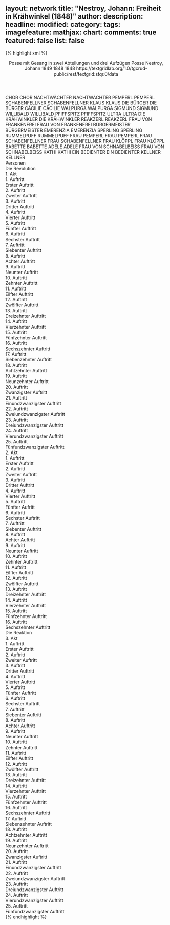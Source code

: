 layout: network
title: "Nestroy, Johann: Freiheit in Krähwinkel (1848)"
author:
description:
headline:
modified:
category:
tags:
imagefeature:
mathjax:
chart:
comments: true
featured: false
list: false
---
{% highlight xml %}
<?xml-model href="https://raw.githubusercontent.com/DLiNa/project/master/rules/lina.rnc"?><?xml-model href="https://raw.githubusercontent.com/DLiNa/project/master/rules/lina.sch"?>
<play xmlns="http://lina.digital">
  <header>
    <title>Freiheit in Krähwinkel</title>
    <subtitle>Posse mit Gesang in zwei Abteilungen und drei Aufzügen</subtitle>
    <genretitle>Posse</genretitle>
    <author>Nestroy, Johann</author>
    <date type="print" when="1849">1849</date>
    <date type="premiere" when="1848">1848</date>
    <date type="written" when="1848">1848</date>
    <source>https://textgridlab.org/1.0/tgcrud-public/rest/textgrid:stqr.0/data</source>
  </header>
  <personae>
    <character>
      <name>CHOR</name>
      <alias xml:id="chor">
        <name>CHOR</name>
      </alias>
    </character>
    <character>
      <name>NACHTWÄCHTER</name>
      <alias xml:id="nachtwächter">
        <name>NACHTWÄCHTER</name>
      </alias>
    </character>
    <character>
      <name>PEMPERL</name>
      <alias xml:id="pemperl">
        <name>PEMPERL</name>
      </alias>
    </character>
    <character>
      <name>SCHABENFELLNER</name>
      <alias xml:id="schabenfellner">
        <name>SCHABENFELLNER</name>
      </alias>
    </character>
    <character>
      <name>KLAUS</name>
      <alias xml:id="klaus">
        <name>KLAUS</name>
      </alias>
    </character>
    <character>
      <name>DIE BÜRGER</name>
      <alias xml:id="die_bürger">
        <name>DIE BÜRGER</name>
      </alias>
    </character>
    <character>
      <name>CÄCILIE</name>
      <alias xml:id="cäcilie">
        <name>CÄCILIE</name>
      </alias>
    </character>
    <character>
      <name>WALPURGA</name>
      <alias xml:id="walpurga">
        <name>WALPURGA</name>
      </alias>
    </character>
    <character>
      <name>SIGMUND</name>
      <alias xml:id="sigmund">
        <name>SIGMUND</name>
      </alias>
    </character>
    <character>
      <name>WILLIBALD</name>
      <alias xml:id="willibald">
        <name>WILLIBALD</name>
      </alias>
    </character>
    <character>
      <name>PFIFFSPITZ</name>
      <alias xml:id="pfiffspitz">
        <name>PFIFFSPITZ</name>
      </alias>
    </character>
    <character>
      <name>ULTRA</name>
      <alias xml:id="ultra">
        <name>ULTRA</name>
      </alias>
    </character>
    <character>
      <name>DIE KRÄHWINKLER</name>
      <alias xml:id="die_krähwinkler">
        <name>DIE KRÄHWINKLER</name>
      </alias>
    </character>
    <character>
      <name>REAKZERL</name>
      <alias xml:id="reakzerl">
        <name>REAKZERL</name>
      </alias>
    </character>
    <character>
      <name>FRAU VON FRANKENFREI</name>
      <alias xml:id="frau_von_frankenfrei">
        <name>FRAU VON FRANKENFREI</name>
      </alias>
    </character>
    <character>
      <name>BÜRGERMEISTER</name>
      <alias xml:id="bürgermeister">
        <name>BÜRGERMEISTER</name>
      </alias>
    </character>
    <character>
      <name>EMERENZIA</name>
      <alias xml:id="emerenzia">
        <name>EMERENZIA</name>
      </alias>
    </character>
    <character>
      <name>SPERLING</name>
      <alias xml:id="sperling">
        <name>SPERLING</name>
      </alias>
    </character>
    <character>
      <name>RUMMELPUFF</name>
      <alias xml:id="rummelpuff">
        <name>RUMMELPUFF</name>
      </alias>
    </character>
    <character>
      <name>FRAU PEMPERL</name>
      <alias xml:id="frau_pemperl">
        <name>FRAU PEMPERL</name>
      </alias>
    </character>
    <character>
      <name>FRAU SCHABENFELLNER</name>
      <alias xml:id="frau_schabenfellner">
        <name>FRAU SCHABENFELLNER</name>
      </alias>
    </character>
    <character>
      <name>FRAU KLÖPPL</name>
      <alias xml:id="frau_klöppl">
        <name>FRAU KLÖPPL</name>
      </alias>
    </character>
    <character>
      <name>BABETTE</name>
      <alias xml:id="babette">
        <name>BABETTE</name>
      </alias>
    </character>
    <character>
      <name>ADELE</name>
      <alias xml:id="adele">
        <name>ADELE</name>
      </alias>
    </character>
    <character>
      <name>FRAU VON SCHNABELBEISS</name>
      <alias xml:id="frau_von_schnabelbeiss">
        <name>FRAU VON SCHNABELBEISS</name>
      </alias>
    </character>
    <character>
      <name>KATHI</name>
      <alias xml:id="kathi">
        <name>KATHI</name>
      </alias>
    </character>
    <character>
      <name>EIN BEDIENTER</name>
      <alias xml:id="ein_bedienter">
        <name>EIN BEDIENTER</name>
      </alias>
    </character>
    <character>
      <name>KELLNER</name>
      <alias xml:id="kellner">
        <name>KELLNER</name>
      </alias>
    </character>
  </personae>
  <text>
    <div>
      <head>Personen</head>
    </div>
    <div>
      <head>Die Revolution</head>
      <div>
        <head>1. Akt</head>
        <div>
          <head>1. Auftritt</head>
          <div>
            <head>Erster Auftritt</head>
            <sp who="#chor">
              <amount n="1" unit="speech_acts"/>
              <amount n="65" unit="words"/>
              <amount n="8" unit="lines"/>
              <amount n="361" unit="chars"/>
            </sp>
            <sp who="#nachtwächter">
              <amount n="4" unit="speech_acts"/>
              <amount n="63" unit="words"/>
              <amount n="3" unit="lines"/>
              <amount n="387" unit="chars"/>
            </sp>
            <sp who="#pemperl">
              <amount n="3" unit="speech_acts"/>
              <amount n="38" unit="words"/>
              <amount n="3" unit="lines"/>
              <amount n="220" unit="chars"/>
            </sp>
            <sp who="#schabenfellner">
              <amount n="1" unit="speech_acts"/>
              <amount n="19" unit="words"/>
              <amount n="111" unit="chars"/>
            </sp>
          </div>
        </div>
        <div>
          <head>2. Auftritt</head>
          <div>
            <head>Zweiter Auftritt</head>
            <sp who="#klaus">
              <amount n="4" unit="speech_acts"/>
              <amount n="59" unit="words"/>
              <amount n="3" unit="lines"/>
              <amount n="308" unit="chars"/>
            </sp>
            <sp who="#nachtwächter">
              <amount n="3" unit="speech_acts"/>
              <amount n="24" unit="words"/>
              <amount n="3" unit="lines"/>
              <amount n="113" unit="chars"/>
            </sp>
            <sp who="#pemperl">
              <amount n="3" unit="speech_acts"/>
              <amount n="43" unit="words"/>
              <amount n="2" unit="lines"/>
              <amount n="216" unit="chars"/>
            </sp>
            <sp who="#die_bürger">
              <amount n="1" unit="speech_acts"/>
              <amount n="7" unit="words"/>
              <amount n="1" unit="lines"/>
              <amount n="45" unit="chars"/>
            </sp>
          </div>
        </div>
        <div>
          <head>3. Auftritt</head>
          <div>
            <head>Dritter Auftritt</head>
            <sp who="#klaus">
              <amount n="13" unit="speech_acts"/>
              <amount n="202" unit="words"/>
              <amount n="8" unit="lines"/>
              <amount n="1178" unit="chars"/>
            </sp>
            <sp who="#nachtwächter">
              <amount n="12" unit="speech_acts"/>
              <amount n="143" unit="words"/>
              <amount n="10" unit="lines"/>
              <amount n="777" unit="chars"/>
            </sp>
          </div>
        </div>
        <div>
          <head>4. Auftritt</head>
          <div>
            <head>Vierter Auftritt</head>
            <sp who="#cäcilie">
              <amount n="4" unit="speech_acts"/>
              <amount n="23" unit="words"/>
              <amount n="4" unit="lines"/>
              <amount n="120" unit="chars"/>
            </sp>
            <sp who="#walpurga">
              <amount n="4" unit="speech_acts"/>
              <amount n="33" unit="words"/>
              <amount n="4" unit="lines"/>
              <amount n="164" unit="chars"/>
            </sp>
            <sp who="#nachtwächter">
              <amount n="6" unit="speech_acts"/>
              <amount n="76" unit="words"/>
              <amount n="4" unit="lines"/>
              <amount n="424" unit="chars"/>
            </sp>
            <sp who="#klaus">
              <amount n="5" unit="speech_acts"/>
              <amount n="38" unit="words"/>
              <amount n="5" unit="lines"/>
              <amount n="239" unit="chars"/>
            </sp>
          </div>
        </div>
        <div>
          <head>5. Auftritt</head>
          <div>
            <head>Fünfter Auftritt</head>
            <sp who="#klaus">
              <amount n="9" unit="speech_acts"/>
              <amount n="143" unit="words"/>
              <amount n="7" unit="lines"/>
              <amount n="755" unit="chars"/>
            </sp>
            <sp who="#cäcilie">
              <amount n="3" unit="speech_acts"/>
              <amount n="29" unit="words"/>
              <amount n="3" unit="lines"/>
              <amount n="163" unit="chars"/>
            </sp>
            <sp who="#sigmund">
              <amount n="5" unit="speech_acts"/>
              <amount n="23" unit="words"/>
              <amount n="5" unit="lines"/>
              <amount n="128" unit="chars"/>
            </sp>
            <sp who="#willibald">
              <amount n="5" unit="speech_acts"/>
              <amount n="34" unit="words"/>
              <amount n="5" unit="lines"/>
              <amount n="199" unit="chars"/>
            </sp>
          </div>
        </div>
        <div>
          <head>6. Auftritt</head>
          <div>
            <head>Sechster Auftritt</head>
            <sp who="#klaus">
              <amount n="9" unit="speech_acts"/>
              <amount n="230" unit="words"/>
              <amount n="5" unit="lines"/>
              <amount n="1280" unit="chars"/>
            </sp>
            <sp who="#willibald">
              <amount n="4" unit="speech_acts"/>
              <amount n="48" unit="words"/>
              <amount n="3" unit="lines"/>
              <amount n="262" unit="chars"/>
            </sp>
            <sp who="#sigmund">
              <amount n="4" unit="speech_acts"/>
              <amount n="29" unit="words"/>
              <amount n="4" unit="lines"/>
              <amount n="133" unit="chars"/>
            </sp>
          </div>
        </div>
        <div>
          <head>7. Auftritt</head>
          <div>
            <head>Siebenter Auftritt</head>
          </div>
        </div>
        <div>
          <head>8. Auftritt</head>
          <div>
            <head>Achter Auftritt</head>
            <sp who="#pfiffspitz">
              <amount n="12" unit="speech_acts"/>
              <amount n="119" unit="words"/>
              <amount n="11" unit="lines"/>
              <amount n="643" unit="chars"/>
            </sp>
            <sp who="#ultra">
              <amount n="11" unit="speech_acts"/>
              <amount n="457" unit="words"/>
              <amount n="2" unit="lines"/>
              <amount n="2856" unit="chars"/>
            </sp>
          </div>
        </div>
        <div>
          <head>9. Auftritt</head>
          <div>
            <head>Neunter Auftritt</head>
            <sp who="#klaus">
              <amount n="4" unit="speech_acts"/>
              <amount n="47" unit="words"/>
              <amount n="5" unit="lines"/>
              <amount n="280" unit="chars"/>
            </sp>
            <sp who="#pfiffspitz">
              <amount n="1" unit="speech_acts"/>
              <amount n="4" unit="words"/>
              <amount n="1" unit="lines"/>
              <amount n="16" unit="chars"/>
            </sp>
            <sp who="#ultra">
              <amount n="1" unit="speech_acts"/>
              <amount n="5" unit="words"/>
              <amount n="1" unit="lines"/>
              <amount n="60" unit="chars"/>
            </sp>
          </div>
        </div>
        <div>
          <head>10. Auftritt</head>
          <div>
            <head>Zehnter Auftritt</head>
            <sp who="#die_krähwinkler">
              <amount n="11" unit="speech_acts"/>
              <amount n="52" unit="words"/>
              <amount n="11" unit="lines"/>
              <amount n="271" unit="chars"/>
            </sp>
            <sp who="#pfiffspitz">
              <amount n="2" unit="speech_acts"/>
              <amount n="11" unit="words"/>
              <amount n="2" unit="lines"/>
              <amount n="75" unit="chars"/>
            </sp>
            <sp who="#ultra">
              <amount n="10" unit="speech_acts"/>
              <amount n="143" unit="words"/>
              <amount n="7" unit="lines"/>
              <amount n="781" unit="chars"/>
            </sp>
            <sp who="#pemperl">
              <amount n="1" unit="speech_acts"/>
              <amount n="9" unit="words"/>
              <amount n="1" unit="lines"/>
              <amount n="69" unit="chars"/>
            </sp>
          </div>
        </div>
        <div>
          <head>11. Auftritt</head>
          <div>
            <head>Eilfter Auftritt</head>
            <sp who="#sigmund">
              <amount n="4" unit="speech_acts"/>
              <amount n="32" unit="words"/>
              <amount n="3" unit="lines"/>
              <amount n="177" unit="chars"/>
            </sp>
            <sp who="#reakzerl">
              <amount n="3" unit="speech_acts"/>
              <amount n="111" unit="words"/>
              <amount n="1" unit="lines"/>
              <amount n="664" unit="chars"/>
            </sp>
          </div>
        </div>
        <div>
          <head>12. Auftritt</head>
          <div>
            <head>Zwölfter Auftritt</head>
            <sp who="#ultra">
              <amount n="6" unit="speech_acts"/>
              <amount n="118" unit="words"/>
              <amount n="3" unit="lines"/>
              <amount n="668" unit="chars"/>
            </sp>
            <sp who="#willibald">
              <amount n="5" unit="speech_acts"/>
              <amount n="59" unit="words"/>
              <amount n="3" unit="lines"/>
              <amount n="357" unit="chars"/>
            </sp>
            <sp who="#sigmund">
              <amount n="6" unit="speech_acts"/>
              <amount n="58" unit="words"/>
              <amount n="5" unit="lines"/>
              <amount n="322" unit="chars"/>
            </sp>
          </div>
        </div>
        <div>
          <head>13. Auftritt</head>
          <div>
            <head>Dreizehnter Auftritt</head>
            <sp who="#willibald">
              <amount n="7" unit="speech_acts"/>
              <amount n="225" unit="words"/>
              <amount n="2" unit="lines"/>
              <amount n="1232" unit="chars"/>
            </sp>
            <sp who="#sigmund">
              <amount n="6" unit="speech_acts"/>
              <amount n="44" unit="words"/>
              <amount n="6" unit="lines"/>
              <amount n="248" unit="chars"/>
            </sp>
            <sp who="#frau_von_frankenfrei">
              <amount n="5" unit="speech_acts"/>
              <amount n="83" unit="words"/>
              <amount n="4" unit="lines"/>
              <amount n="481" unit="chars"/>
            </sp>
          </div>
        </div>
        <div>
          <head>14. Auftritt</head>
          <div>
            <head>Vierzehnter Auftritt</head>
            <sp who="#ultra">
              <amount n="9" unit="speech_acts"/>
              <amount n="238" unit="words"/>
              <amount n="7" unit="lines"/>
              <amount n="1356" unit="chars"/>
            </sp>
            <sp who="#bürgermeister">
              <amount n="10" unit="speech_acts"/>
              <amount n="113" unit="words"/>
              <amount n="8" unit="lines"/>
              <amount n="605" unit="chars"/>
            </sp>
            <sp who="#frau_von_frankenfrei">
              <amount n="5" unit="speech_acts"/>
              <amount n="57" unit="words"/>
              <amount n="5" unit="lines"/>
              <amount n="266" unit="chars"/>
            </sp>
          </div>
        </div>
        <div>
          <head>15. Auftritt</head>
          <div>
            <head>Fünfzehnter Auftritt</head>
            <sp who="#ultra">
              <amount n="21" unit="speech_acts"/>
              <amount n="352" unit="words"/>
              <amount n="15" unit="lines"/>
              <amount n="2032" unit="chars"/>
            </sp>
            <sp who="#willibald">
              <amount n="7" unit="speech_acts"/>
              <amount n="78" unit="words"/>
              <amount n="6" unit="lines"/>
              <amount n="462" unit="chars"/>
            </sp>
            <sp who="#sigmund">
              <amount n="14" unit="speech_acts"/>
              <amount n="67" unit="words"/>
              <amount n="13" unit="lines"/>
              <amount n="363" unit="chars"/>
            </sp>
          </div>
        </div>
        <div>
          <head>16. Auftritt</head>
          <div>
            <head>Sechszehnter Auftritt</head>
            <sp who="#klaus">
              <amount n="5" unit="speech_acts"/>
              <amount n="136" unit="words"/>
              <amount n="744" unit="chars"/>
            </sp>
            <sp who="#emerenzia">
              <amount n="4" unit="speech_acts"/>
              <amount n="47" unit="words"/>
              <amount n="4" unit="lines"/>
              <amount n="227" unit="chars"/>
            </sp>
          </div>
        </div>
        <div>
          <head>17. Auftritt</head>
          <div>
            <head>Siebenzehnter Auftritt</head>
            <sp who="#emerenzia">
              <amount n="5" unit="speech_acts"/>
              <amount n="27" unit="words"/>
              <amount n="5" unit="lines"/>
              <amount n="127" unit="chars"/>
            </sp>
            <sp who="#ultra">
              <amount n="17" unit="speech_acts"/>
              <amount n="224" unit="words"/>
              <amount n="13" unit="lines"/>
              <amount n="1257" unit="chars"/>
            </sp>
            <sp who="#klaus">
              <amount n="16" unit="speech_acts"/>
              <amount n="269" unit="words"/>
              <amount n="10" unit="lines"/>
              <amount n="1561" unit="chars"/>
            </sp>
          </div>
        </div>
        <div>
          <head>18. Auftritt</head>
          <div>
            <head>Achtzehnter Auftritt</head>
            <sp who="#klaus">
              <amount n="4" unit="speech_acts"/>
              <amount n="36" unit="words"/>
              <amount n="4" unit="lines"/>
              <amount n="155" unit="chars"/>
            </sp>
            <sp who="#cäcilie">
              <amount n="2" unit="speech_acts"/>
              <amount n="11" unit="words"/>
              <amount n="2" unit="lines"/>
              <amount n="45" unit="chars"/>
            </sp>
            <sp who="#ultra">
              <amount n="5" unit="speech_acts"/>
              <amount n="41" unit="words"/>
              <amount n="5" unit="lines"/>
              <amount n="290" unit="chars"/>
            </sp>
            <sp who="#emerenzia">
              <amount n="2" unit="speech_acts"/>
              <amount n="9" unit="words"/>
              <amount n="2" unit="lines"/>
              <amount n="45" unit="chars"/>
            </sp>
          </div>
        </div>
        <div>
          <head>19. Auftritt</head>
          <div>
            <head>Neunzehnter Auftritt</head>
            <sp who="#emerenzia">
              <amount n="5" unit="speech_acts"/>
              <amount n="43" unit="words"/>
              <amount n="5" unit="lines"/>
              <amount n="189" unit="chars"/>
            </sp>
            <sp who="#klaus">
              <amount n="5" unit="speech_acts"/>
              <amount n="49" unit="words"/>
              <amount n="4" unit="lines"/>
              <amount n="257" unit="chars"/>
            </sp>
            <sp who="#cäcilie">
              <amount n="4" unit="speech_acts"/>
              <amount n="31" unit="words"/>
              <amount n="4" unit="lines"/>
              <amount n="170" unit="chars"/>
            </sp>
          </div>
        </div>
        <div>
          <head>20. Auftritt</head>
          <div>
            <head>Zwanzigster Auftritt</head>
            <sp who="#bürgermeister">
              <amount n="6" unit="speech_acts"/>
              <amount n="110" unit="words"/>
              <amount n="3" unit="lines"/>
              <amount n="619" unit="chars"/>
            </sp>
            <sp who="#klaus">
              <amount n="7" unit="speech_acts"/>
              <amount n="73" unit="words"/>
              <amount n="6" unit="lines"/>
              <amount n="420" unit="chars"/>
            </sp>
            <sp who="#emerenzia">
              <amount n="3" unit="speech_acts"/>
              <amount n="21" unit="words"/>
              <amount n="3" unit="lines"/>
              <amount n="102" unit="chars"/>
            </sp>
            <sp who="#cäcilie #emerenzia">
              <amount n="1" unit="speech_acts"/>
              <amount n="7" unit="words"/>
              <amount n="1" unit="lines"/>
              <amount n="37" unit="chars"/>
            </sp>
          </div>
        </div>
        <div>
          <head>21. Auftritt</head>
          <div>
            <head>Einundzwanzigster Auftritt</head>
            <sp who="#bürgermeister">
              <amount n="1" unit="speech_acts"/>
              <amount n="172" unit="words"/>
              <amount n="998" unit="chars"/>
            </sp>
          </div>
        </div>
        <div>
          <head>22. Auftritt</head>
          <div>
            <head>Zweiundzwanzigster Auftritt</head>
            <sp who="#klaus">
              <amount n="6" unit="speech_acts"/>
              <amount n="68" unit="words"/>
              <amount n="4" unit="lines"/>
              <amount n="380" unit="chars"/>
            </sp>
            <sp who="#bürgermeister">
              <amount n="5" unit="speech_acts"/>
              <amount n="41" unit="words"/>
              <amount n="5" unit="lines"/>
              <amount n="236" unit="chars"/>
            </sp>
          </div>
        </div>
        <div>
          <head>23. Auftritt</head>
          <div>
            <head>Dreiundzwanzigster Auftritt</head>
            <sp who="#bürgermeister">
              <amount n="1" unit="speech_acts"/>
              <amount n="73" unit="words"/>
              <amount n="415" unit="chars"/>
            </sp>
          </div>
        </div>
        <div>
          <head>24. Auftritt</head>
          <div>
            <head>Vierundzwanzigster Auftritt</head>
            <sp who="#klaus">
              <amount n="5" unit="speech_acts"/>
              <amount n="114" unit="words"/>
              <amount n="2" unit="lines"/>
              <amount n="648" unit="chars"/>
            </sp>
            <sp who="#bürgermeister">
              <amount n="4" unit="speech_acts"/>
              <amount n="46" unit="words"/>
              <amount n="4" unit="lines"/>
              <amount n="240" unit="chars"/>
            </sp>
          </div>
        </div>
        <div>
          <head>25. Auftritt</head>
          <div>
            <head>Fünfundzwanzigster Auftritt</head>
            <sp who="#bürgermeister">
              <amount n="1" unit="speech_acts"/>
              <amount n="147" unit="words"/>
              <amount n="843" unit="chars"/>
            </sp>
          </div>
        </div>
      </div>
      <div>
        <head>2. Akt</head>
        <div>
          <head>1. Auftritt</head>
          <div>
            <head>Erster Auftritt</head>
            <sp who="#sigmund">
              <amount n="1" unit="speech_acts"/>
              <amount n="43" unit="words"/>
              <amount n="261" unit="chars"/>
            </sp>
          </div>
        </div>
        <div>
          <head>2. Auftritt</head>
          <div>
            <head>Zweiter Auftritt</head>
            <sp who="#sperling">
              <amount n="2" unit="speech_acts"/>
              <amount n="60" unit="words"/>
              <amount n="380" unit="chars"/>
            </sp>
            <sp who="#rummelpuff">
              <amount n="2" unit="speech_acts"/>
              <amount n="89" unit="words"/>
              <amount n="552" unit="chars"/>
            </sp>
            <sp who="#sigmund">
              <amount n="1" unit="speech_acts"/>
              <amount n="6" unit="words"/>
              <amount n="1" unit="lines"/>
              <amount n="41" unit="chars"/>
            </sp>
          </div>
        </div>
        <div>
          <head>3. Auftritt</head>
          <div>
            <head>Dritter Auftritt</head>
            <sp who="#bürgermeister">
              <amount n="8" unit="speech_acts"/>
              <amount n="97" unit="words"/>
              <amount n="5" unit="lines"/>
              <amount n="607" unit="chars"/>
            </sp>
            <sp who="#rummelpuff">
              <amount n="4" unit="speech_acts"/>
              <amount n="29" unit="words"/>
              <amount n="4" unit="lines"/>
              <amount n="153" unit="chars"/>
            </sp>
            <sp who="#sperling">
              <amount n="7" unit="speech_acts"/>
              <amount n="175" unit="words"/>
              <amount n="20" unit="lines"/>
              <amount n="1050" unit="chars"/>
            </sp>
            <sp who="#sigmund">
              <amount n="1" unit="speech_acts"/>
              <amount n="4" unit="words"/>
              <amount n="1" unit="lines"/>
              <amount n="19" unit="chars"/>
            </sp>
          </div>
        </div>
        <div>
          <head>4. Auftritt</head>
          <div>
            <head>Vierter Auftritt</head>
            <sp who="#ultra">
              <amount n="8" unit="speech_acts"/>
              <amount n="44" unit="words"/>
              <amount n="8" unit="lines"/>
              <amount n="745" unit="chars"/>
            </sp>
            <sp who="#sperling">
              <amount n="2" unit="speech_acts"/>
              <amount n="30" unit="words"/>
              <amount n="1" unit="lines"/>
              <amount n="181" unit="chars"/>
            </sp>
            <sp who="#bürgermeister">
              <amount n="7" unit="speech_acts"/>
              <amount n="94" unit="words"/>
              <amount n="5" unit="lines"/>
              <amount n="563" unit="chars"/>
            </sp>
            <sp who="#willibald">
              <amount n="4" unit="speech_acts"/>
              <amount n="60" unit="words"/>
              <amount n="3" unit="lines"/>
              <amount n="339" unit="chars"/>
            </sp>
            <sp who="#nachtwächter">
              <amount n="2" unit="speech_acts"/>
            </sp>
          </div>
        </div>
        <div>
          <head>5. Auftritt</head>
          <div>
            <head>Fünfter Aufritt</head>
            <sp who="#sperling">
              <amount n="4" unit="speech_acts"/>
              <amount n="34" unit="words"/>
              <amount n="4" unit="lines"/>
              <amount n="193" unit="chars"/>
            </sp>
            <sp who="#rummelpuff">
              <amount n="3" unit="speech_acts"/>
              <amount n="40" unit="words"/>
              <amount n="1" unit="lines"/>
              <amount n="233" unit="chars"/>
            </sp>
            <sp who="#ultra">
              <amount n="3" unit="speech_acts"/>
              <amount n="12" unit="words"/>
              <amount n="3" unit="lines"/>
              <amount n="115" unit="chars"/>
            </sp>
            <sp who="#willibald">
              <amount n="2" unit="speech_acts"/>
              <amount n="26" unit="words"/>
              <amount n="1" unit="lines"/>
              <amount n="154" unit="chars"/>
            </sp>
          </div>
        </div>
        <div>
          <head>6. Auftritt</head>
          <div>
            <head>Sechster Auftritt</head>
            <sp who="#bürgermeister">
              <amount n="4" unit="speech_acts"/>
              <amount n="18" unit="words"/>
              <amount n="4" unit="lines"/>
              <amount n="90" unit="chars"/>
            </sp>
            <sp who="#ultra">
              <amount n="2" unit="speech_acts"/>
              <amount n="5" unit="words"/>
              <amount n="2" unit="lines"/>
              <amount n="44" unit="chars"/>
            </sp>
            <sp who="#sperling">
              <amount n="3" unit="speech_acts"/>
              <amount n="44" unit="words"/>
              <amount n="2" unit="lines"/>
              <amount n="251" unit="chars"/>
            </sp>
          </div>
        </div>
        <div>
          <head>7. Auftritt</head>
          <div>
            <head>Siebenter Auftritt</head>
            <sp who="#sigmund">
              <amount n="1" unit="speech_acts"/>
              <amount n="14" unit="words"/>
              <amount n="1" unit="lines"/>
              <amount n="95" unit="chars"/>
            </sp>
            <sp who="#bürgermeister">
              <amount n="1" unit="speech_acts"/>
              <amount n="14" unit="words"/>
              <amount n="1" unit="lines"/>
              <amount n="91" unit="chars"/>
            </sp>
            <sp who="#rummelpuff">
              <amount n="2" unit="speech_acts"/>
              <amount n="18" unit="words"/>
              <amount n="2" unit="lines"/>
              <amount n="98" unit="chars"/>
            </sp>
            <sp who="#sperling">
              <amount n="1" unit="speech_acts"/>
              <amount n="12" unit="words"/>
              <amount n="1" unit="lines"/>
              <amount n="60" unit="chars"/>
            </sp>
            <sp who="#ultra">
              <amount n="1" unit="speech_acts"/>
              <amount n="3" unit="words"/>
              <amount n="1" unit="lines"/>
              <amount n="31" unit="chars"/>
            </sp>
          </div>
        </div>
        <div>
          <head>8. Auftritt</head>
          <div>
            <head>Achter Auftritt</head>
            <sp who="#sigmund">
              <amount n="1" unit="speech_acts"/>
              <amount n="37" unit="words"/>
              <amount n="218" unit="chars"/>
            </sp>
          </div>
        </div>
        <div>
          <head>9. Auftritt</head>
          <div>
            <head>Neunter Auftritt</head>
            <sp who="#klaus">
              <amount n="14" unit="speech_acts"/>
              <amount n="357" unit="words"/>
              <amount n="7" unit="lines"/>
              <amount n="1936" unit="chars"/>
            </sp>
            <sp who="#sigmund">
              <amount n="14" unit="speech_acts"/>
              <amount n="123" unit="words"/>
              <amount n="13" unit="lines"/>
              <amount n="665" unit="chars"/>
            </sp>
          </div>
        </div>
        <div>
          <head>10. Auftritt</head>
          <div>
            <head>Zehnter Auftritt</head>
            <sp who="#schabenfellner">
              <amount n="2" unit="speech_acts"/>
              <amount n="11" unit="words"/>
              <amount n="2" unit="lines"/>
              <amount n="66" unit="chars"/>
            </sp>
            <sp who="#pemperl">
              <amount n="2" unit="speech_acts"/>
              <amount n="34" unit="words"/>
              <amount n="1" unit="lines"/>
              <amount n="198" unit="chars"/>
            </sp>
            <sp who="#die_krähwinkler">
              <amount n="1" unit="speech_acts"/>
              <amount n="4" unit="words"/>
              <amount n="1" unit="lines"/>
              <amount n="18" unit="chars"/>
            </sp>
          </div>
        </div>
        <div>
          <head>11. Auftritt</head>
          <div>
            <head>Eilfter Auftritt</head>
            <sp who="#frau_pemperl #frau_schabenfellner #frau_klöppl">
              <amount n="2" unit="speech_acts"/>
              <amount n="6" unit="words"/>
              <amount n="2" unit="lines"/>
              <amount n="33" unit="chars"/>
            </sp>
            <sp who="#frau_pemperl">
              <amount n="3" unit="speech_acts"/>
              <amount n="17" unit="words"/>
              <amount n="3" unit="lines"/>
              <amount n="70" unit="chars"/>
            </sp>
            <sp who="#pemperl">
              <amount n="2" unit="speech_acts"/>
              <amount n="12" unit="words"/>
              <amount n="2" unit="lines"/>
              <amount n="70" unit="chars"/>
            </sp>
            <sp who="#frau_schabenfellner">
              <amount n="1" unit="speech_acts"/>
              <amount n="5" unit="words"/>
              <amount n="1" unit="lines"/>
              <amount n="24" unit="chars"/>
            </sp>
            <sp who="#schabenfellner">
              <amount n="2" unit="speech_acts"/>
              <amount n="18" unit="words"/>
              <amount n="2" unit="lines"/>
              <amount n="84" unit="chars"/>
            </sp>
            <sp who="#pemperl #schabenfellner">
              <amount n="2" unit="speech_acts"/>
              <amount n="16" unit="words"/>
              <amount n="2" unit="lines"/>
              <amount n="81" unit="chars"/>
            </sp>
          </div>
        </div>
        <div>
          <head>12. Auftritt</head>
          <div>
            <head>Zwölfter Auftritt</head>
            <sp who="#frau_pemperl">
              <amount n="2" unit="speech_acts"/>
              <amount n="20" unit="words"/>
              <amount n="2" unit="lines"/>
              <amount n="106" unit="chars"/>
            </sp>
            <sp who="#frau_klöppl">
              <amount n="2" unit="speech_acts"/>
              <amount n="27" unit="words"/>
              <amount n="1" unit="lines"/>
              <amount n="131" unit="chars"/>
            </sp>
            <sp who="#frau_schabenfellner">
              <amount n="1" unit="speech_acts"/>
              <amount n="10" unit="words"/>
              <amount n="1" unit="lines"/>
              <amount n="54" unit="chars"/>
            </sp>
            <sp who="#frau_pemperl #frau_schabenfellner #frau_klöppl">
              <amount n="1" unit="speech_acts"/>
              <amount n="5" unit="words"/>
              <amount n="1" unit="lines"/>
              <amount n="28" unit="chars"/>
            </sp>
          </div>
        </div>
        <div>
          <head>13. Auftritt</head>
          <div>
            <head>Dreizehnter Auftritt</head>
            <sp who="#chor">
              <amount n="1" unit="speech_acts"/>
              <amount n="34" unit="words"/>
              <amount n="7" unit="lines"/>
              <amount n="137" unit="chars"/>
            </sp>
            <sp who="#frau_pemperl">
              <amount n="2" unit="speech_acts"/>
              <amount n="16" unit="words"/>
              <amount n="2" unit="lines"/>
              <amount n="94" unit="chars"/>
            </sp>
            <sp who="#pemperl">
              <amount n="3" unit="speech_acts"/>
              <amount n="27" unit="words"/>
              <amount n="3" unit="lines"/>
              <amount n="142" unit="chars"/>
            </sp>
            <sp who="#nachtwächter">
              <amount n="3" unit="speech_acts"/>
              <amount n="36" unit="words"/>
              <amount n="3" unit="lines"/>
              <amount n="207" unit="chars"/>
            </sp>
            <sp who="#frau_schabenfellner">
              <amount n="1" unit="speech_acts"/>
              <amount n="9" unit="words"/>
              <amount n="1" unit="lines"/>
              <amount n="49" unit="chars"/>
            </sp>
            <sp who="#nachtwächter #schabenfellner">
              <amount n="1" unit="speech_acts"/>
              <amount n="4" unit="words"/>
              <amount n="1" unit="lines"/>
              <amount n="18" unit="chars"/>
            </sp>
            <sp who="#chor #frau_pemperl #pemperl #nachtwächter #frau_schabenfellner #nachtwächter #schabenfellner">
              <amount n="2" unit="speech_acts"/>
              <amount n="6" unit="words"/>
              <amount n="2" unit="lines"/>
              <amount n="39" unit="chars"/>
            </sp>
          </div>
        </div>
        <div>
          <head>14. Auftritt</head>
          <div>
            <head>Vierzehnter Auftritt</head>
            <sp who="#sperling">
              <amount n="1" unit="speech_acts"/>
              <amount n="13" unit="words"/>
              <amount n="2" unit="lines"/>
              <amount n="66" unit="chars"/>
            </sp>
            <sp who="#bürgermeister">
              <amount n="3" unit="speech_acts"/>
              <amount n="79" unit="words"/>
              <amount n="2" unit="lines"/>
              <amount n="439" unit="chars"/>
            </sp>
            <sp who="#nachtwächter">
              <amount n="2" unit="speech_acts"/>
              <amount n="17" unit="words"/>
              <amount n="2" unit="lines"/>
              <amount n="91" unit="chars"/>
            </sp>
            <sp who="#sperling #bürgermeister #nachtwächter">
              <amount n="1" unit="speech_acts"/>
              <amount n="4" unit="words"/>
              <amount n="1" unit="lines"/>
              <amount n="14" unit="chars"/>
            </sp>
          </div>
        </div>
        <div>
          <head>15. Auftritt</head>
          <div>
            <head>Fünfzehnter Auftritt</head>
            <sp who="#klaus">
              <amount n="4" unit="speech_acts"/>
              <amount n="47" unit="words"/>
              <amount n="3" unit="lines"/>
              <amount n="322" unit="chars"/>
            </sp>
            <sp who="#klaus #bürgermeister #sperling">
              <amount n="1" unit="speech_acts"/>
              <amount n="2" unit="words"/>
              <amount n="1" unit="lines"/>
              <amount n="6" unit="chars"/>
            </sp>
            <sp who="#bürgermeister">
              <amount n="1" unit="speech_acts"/>
              <amount n="7" unit="words"/>
              <amount n="1" unit="lines"/>
              <amount n="33" unit="chars"/>
            </sp>
            <sp who="#sperling">
              <amount n="1" unit="speech_acts"/>
              <amount n="6" unit="words"/>
              <amount n="1" unit="lines"/>
              <amount n="40" unit="chars"/>
            </sp>
          </div>
        </div>
        <div>
          <head>16. Auftritt</head>
          <div>
            <head>Sechszehnter Auftritt</head>
            <sp who="#ultra">
              <amount n="1" unit="speech_acts"/>
              <amount n="51" unit="words"/>
              <amount n="317" unit="chars"/>
            </sp>
            <sp who="#bürgermeister">
              <amount n="1" unit="speech_acts"/>
              <amount n="1" unit="words"/>
              <amount n="1" unit="lines"/>
              <amount n="6" unit="chars"/>
            </sp>
            <sp who="#ultra #bürgermeister">
              <amount n="1" unit="speech_acts"/>
              <amount n="6" unit="words"/>
              <amount n="1" unit="lines"/>
              <amount n="39" unit="chars"/>
            </sp>
          </div>
        </div>
      </div>
    </div>
    <div>
      <head>Die Reaktion</head>
      <div>
        <head>3. Akt</head>
        <div>
          <head>1. Auftritt</head>
          <div>
            <head>Erster Auftritt</head>
            <sp who="#reakzerl">
              <amount n="4" unit="speech_acts"/>
              <amount n="62" unit="words"/>
              <amount n="3" unit="lines"/>
              <amount n="395" unit="chars"/>
            </sp>
            <sp who="#frau_von_frankenfrei">
              <amount n="2" unit="speech_acts"/>
              <amount n="37" unit="words"/>
              <amount n="1" unit="lines"/>
              <amount n="214" unit="chars"/>
            </sp>
            <sp who="#babette">
              <amount n="1" unit="speech_acts"/>
              <amount n="6" unit="words"/>
              <amount n="1" unit="lines"/>
              <amount n="33" unit="chars"/>
            </sp>
            <sp who="#adele">
              <amount n="3" unit="speech_acts"/>
              <amount n="20" unit="words"/>
              <amount n="3" unit="lines"/>
              <amount n="106" unit="chars"/>
            </sp>
            <sp who="#frau_von_schnabelbeiss">
              <amount n="3" unit="speech_acts"/>
              <amount n="28" unit="words"/>
              <amount n="3" unit="lines"/>
              <amount n="155" unit="chars"/>
            </sp>
            <sp who="#walpurga">
              <amount n="1" unit="speech_acts"/>
              <amount n="9" unit="words"/>
              <amount n="1" unit="lines"/>
              <amount n="39" unit="chars"/>
            </sp>
            <sp who="#frau_pemperl">
              <amount n="3" unit="speech_acts"/>
              <amount n="50" unit="words"/>
              <amount n="2" unit="lines"/>
              <amount n="283" unit="chars"/>
            </sp>
            <sp who="#sperling">
              <amount n="2" unit="speech_acts"/>
              <amount n="90" unit="words"/>
              <amount n="10" unit="lines"/>
              <amount n="523" unit="chars"/>
            </sp>
            <sp who="#frau_schabenfellner">
              <amount n="1" unit="speech_acts"/>
              <amount n="20" unit="words"/>
              <amount n="117" unit="chars"/>
            </sp>
            <sp who="#kathi">
              <amount n="1" unit="speech_acts"/>
              <amount n="12" unit="words"/>
              <amount n="1" unit="lines"/>
              <amount n="60" unit="chars"/>
            </sp>
          </div>
        </div>
        <div>
          <head>2. Auftritt</head>
          <div>
            <head>Zweiter Auftritt</head>
            <sp who="#ultra">
              <amount n="8" unit="speech_acts"/>
              <amount n="208" unit="words"/>
              <amount n="1" unit="lines"/>
              <amount n="1143" unit="chars"/>
            </sp>
            <sp who="#reakzerl">
              <amount n="7" unit="speech_acts"/>
              <amount n="91" unit="words"/>
              <amount n="5" unit="lines"/>
              <amount n="534" unit="chars"/>
            </sp>
            <sp who="#frau_von_frankenfrei">
              <amount n="2" unit="speech_acts"/>
              <amount n="19" unit="words"/>
              <amount n="2" unit="lines"/>
              <amount n="120" unit="chars"/>
            </sp>
            <sp who="#frau_von_schnabelbeiss">
              <amount n="3" unit="speech_acts"/>
              <amount n="61" unit="words"/>
              <amount n="1" unit="lines"/>
              <amount n="348" unit="chars"/>
            </sp>
            <sp who="#walpurga">
              <amount n="1" unit="speech_acts"/>
              <amount n="6" unit="words"/>
              <amount n="1" unit="lines"/>
              <amount n="36" unit="chars"/>
            </sp>
            <sp who="#ein_bedienter">
              <amount n="1" unit="speech_acts"/>
              <amount n="5" unit="words"/>
              <amount n="1" unit="lines"/>
              <amount n="29" unit="chars"/>
            </sp>
          </div>
        </div>
        <div>
          <head>3. Auftritt</head>
          <div>
            <head>Dritter Auftritt</head>
            <sp who="#bürgermeister">
              <amount n="13" unit="speech_acts"/>
              <amount n="263" unit="words"/>
              <amount n="9" unit="lines"/>
              <amount n="1542" unit="chars"/>
            </sp>
            <sp who="#frau_von_frankenfrei">
              <amount n="7" unit="speech_acts"/>
              <amount n="53" unit="words"/>
              <amount n="7" unit="lines"/>
              <amount n="253" unit="chars"/>
            </sp>
            <sp who="#sperling">
              <amount n="1" unit="speech_acts"/>
              <amount n="11" unit="words"/>
              <amount n="1" unit="lines"/>
              <amount n="59" unit="chars"/>
            </sp>
            <sp who="#ultra">
              <amount n="5" unit="speech_acts"/>
              <amount n="80" unit="words"/>
              <amount n="4" unit="lines"/>
              <amount n="450" unit="chars"/>
            </sp>
            <sp who="#frau_von_schnabelbeiss #frau_pemperl">
              <amount n="1" unit="speech_acts"/>
              <amount n="7" unit="words"/>
              <amount n="1" unit="lines"/>
              <amount n="51" unit="chars"/>
            </sp>
            <sp who="#reakzerl">
              <amount n="1" unit="speech_acts"/>
              <amount n="17" unit="words"/>
              <amount n="107" unit="chars"/>
            </sp>
          </div>
        </div>
        <div>
          <head>4. Auftritt</head>
          <div>
            <head>Vierter Auftritt</head>
            <sp who="#frau_von_frankenfrei">
              <amount n="6" unit="speech_acts"/>
              <amount n="66" unit="words"/>
              <amount n="5" unit="lines"/>
              <amount n="361" unit="chars"/>
            </sp>
            <sp who="#ultra">
              <amount n="7" unit="speech_acts"/>
              <amount n="138" unit="words"/>
              <amount n="5" unit="lines"/>
              <amount n="793" unit="chars"/>
            </sp>
            <sp who="#adele">
              <amount n="1" unit="speech_acts"/>
              <amount n="7" unit="words"/>
              <amount n="1" unit="lines"/>
              <amount n="22" unit="chars"/>
            </sp>
            <sp who="#babette">
              <amount n="1" unit="speech_acts"/>
              <amount n="2" unit="words"/>
              <amount n="1" unit="lines"/>
              <amount n="9" unit="chars"/>
            </sp>
            <sp who="#kathi">
              <amount n="1" unit="speech_acts"/>
              <amount n="3" unit="words"/>
              <amount n="1" unit="lines"/>
              <amount n="18" unit="chars"/>
            </sp>
          </div>
        </div>
        <div>
          <head>5. Auftritt</head>
          <div>
            <head>Fünfter Auftritt</head>
            <sp who="#schabenfellner">
              <amount n="1" unit="speech_acts"/>
              <amount n="4" unit="words"/>
              <amount n="1" unit="lines"/>
              <amount n="15" unit="chars"/>
            </sp>
            <sp who="#pemperl">
              <amount n="2" unit="speech_acts"/>
              <amount n="13" unit="words"/>
              <amount n="2" unit="lines"/>
              <amount n="76" unit="chars"/>
            </sp>
            <sp who="#emerenzia">
              <amount n="2" unit="speech_acts"/>
              <amount n="12" unit="words"/>
              <amount n="2" unit="lines"/>
              <amount n="46" unit="chars"/>
            </sp>
            <sp who="#nachtwächter">
              <amount n="1" unit="speech_acts"/>
              <amount n="9" unit="words"/>
              <amount n="1" unit="lines"/>
              <amount n="58" unit="chars"/>
            </sp>
            <sp who="#cäcilie">
              <amount n="1" unit="speech_acts"/>
              <amount n="5" unit="words"/>
              <amount n="1" unit="lines"/>
              <amount n="24" unit="chars"/>
            </sp>
          </div>
        </div>
        <div>
          <head>6. Auftritt</head>
          <div>
            <head>Sechster Auftritt</head>
            <sp who="#bürgermeister">
              <amount n="4" unit="speech_acts"/>
              <amount n="45" unit="words"/>
              <amount n="3" unit="lines"/>
              <amount n="259" unit="chars"/>
            </sp>
            <sp who="#emerenzia">
              <amount n="4" unit="speech_acts"/>
              <amount n="66" unit="words"/>
              <amount n="3" unit="lines"/>
              <amount n="384" unit="chars"/>
            </sp>
            <sp who="#schabenfellner">
              <amount n="1" unit="speech_acts"/>
              <amount n="5" unit="words"/>
              <amount n="1" unit="lines"/>
              <amount n="27" unit="chars"/>
            </sp>
            <sp who="#nachtwächter">
              <amount n="1" unit="speech_acts"/>
              <amount n="6" unit="words"/>
              <amount n="1" unit="lines"/>
              <amount n="34" unit="chars"/>
            </sp>
            <sp who="#pemperl">
              <amount n="1" unit="speech_acts"/>
              <amount n="2" unit="words"/>
              <amount n="1" unit="lines"/>
              <amount n="16" unit="chars"/>
            </sp>
          </div>
        </div>
        <div>
          <head>7. Auftritt</head>
          <div>
            <head>Siebenter Auftritt</head>
            <sp who="#kellner">
              <amount n="2" unit="speech_acts"/>
              <amount n="18" unit="words"/>
              <amount n="2" unit="lines"/>
              <amount n="110" unit="chars"/>
            </sp>
            <sp who="#bürgermeister">
              <amount n="2" unit="speech_acts"/>
              <amount n="115" unit="words"/>
              <amount n="1" unit="lines"/>
              <amount n="679" unit="chars"/>
            </sp>
          </div>
        </div>
        <div>
          <head>8. Auftritt</head>
          <div>
            <head>Achter Auftritt</head>
            <sp who="#sigmund">
              <amount n="2" unit="speech_acts"/>
              <amount n="19" unit="words"/>
              <amount n="1" unit="lines"/>
              <amount n="114" unit="chars"/>
            </sp>
            <sp who="#cäcilie">
              <amount n="1" unit="speech_acts"/>
              <amount n="4" unit="words"/>
              <amount n="1" unit="lines"/>
              <amount n="27" unit="chars"/>
            </sp>
            <sp who="#emerenzia">
              <amount n="1" unit="speech_acts"/>
              <amount n="6" unit="words"/>
              <amount n="1" unit="lines"/>
              <amount n="26" unit="chars"/>
            </sp>
          </div>
        </div>
        <div>
          <head>9. Auftritt</head>
          <div>
            <head>Neunter Auftritt</head>
            <sp who="#emerenzia">
              <amount n="2" unit="speech_acts"/>
              <amount n="17" unit="words"/>
              <amount n="2" unit="lines"/>
              <amount n="80" unit="chars"/>
            </sp>
            <sp who="#cäcilie">
              <amount n="1" unit="speech_acts"/>
              <amount n="11" unit="words"/>
              <amount n="1" unit="lines"/>
              <amount n="49" unit="chars"/>
            </sp>
            <sp who="#bürgermeister">
              <amount n="1" unit="speech_acts"/>
              <amount n="36" unit="words"/>
              <amount n="175" unit="chars"/>
            </sp>
            <sp who="#kellner">
              <amount n="1" unit="speech_acts"/>
              <amount n="6" unit="words"/>
              <amount n="1" unit="lines"/>
              <amount n="28" unit="chars"/>
            </sp>
          </div>
        </div>
        <div>
          <head>10. Auftritt</head>
          <div>
            <head>Zehnter Auftritt</head>
            <sp who="#nachtwächter">
              <amount n="1" unit="speech_acts"/>
              <amount n="9" unit="words"/>
              <amount n="1" unit="lines"/>
              <amount n="46" unit="chars"/>
            </sp>
            <sp who="#pemperl">
              <amount n="1" unit="speech_acts"/>
              <amount n="4" unit="words"/>
              <amount n="1" unit="lines"/>
              <amount n="30" unit="chars"/>
            </sp>
            <sp who="#bürgermeister">
              <amount n="1" unit="speech_acts"/>
              <amount n="5" unit="words"/>
              <amount n="1" unit="lines"/>
              <amount n="19" unit="chars"/>
            </sp>
            <sp who="#emerenzia">
              <amount n="1" unit="speech_acts"/>
              <amount n="22" unit="words"/>
              <amount n="113" unit="chars"/>
            </sp>
          </div>
        </div>
        <div>
          <head>11. Auftritt</head>
          <div>
            <head>Eilfter Auftritt</head>
            <sp who="#nachtwächter">
              <amount n="3" unit="speech_acts"/>
              <amount n="18" unit="words"/>
              <amount n="3" unit="lines"/>
              <amount n="77" unit="chars"/>
            </sp>
            <sp who="#klaus">
              <amount n="3" unit="speech_acts"/>
              <amount n="26" unit="words"/>
              <amount n="3" unit="lines"/>
              <amount n="112" unit="chars"/>
            </sp>
            <sp who="#bürgermeister">
              <amount n="2" unit="speech_acts"/>
              <amount n="14" unit="words"/>
              <amount n="2" unit="lines"/>
              <amount n="87" unit="chars"/>
            </sp>
            <sp who="#emerenzia">
              <amount n="1" unit="speech_acts"/>
              <amount n="3" unit="words"/>
              <amount n="1" unit="lines"/>
              <amount n="12" unit="chars"/>
            </sp>
            <sp who="#die_krähwinkler">
              <amount n="1" unit="speech_acts"/>
              <amount n="9" unit="words"/>
              <amount n="1" unit="lines"/>
              <amount n="44" unit="chars"/>
            </sp>
          </div>
        </div>
        <div>
          <head>12. Auftritt</head>
          <div>
            <head>Zwölfter Auftritt</head>
            <sp who="#pemperl">
              <amount n="1" unit="speech_acts"/>
              <amount n="22" unit="words"/>
              <amount n="115" unit="chars"/>
            </sp>
            <sp who="#emerenzia">
              <amount n="3" unit="speech_acts"/>
              <amount n="26" unit="words"/>
              <amount n="3" unit="lines"/>
              <amount n="134" unit="chars"/>
            </sp>
            <sp who="#klaus">
              <amount n="3" unit="speech_acts"/>
              <amount n="60" unit="words"/>
              <amount n="2" unit="lines"/>
              <amount n="330" unit="chars"/>
            </sp>
            <sp who="#chor">
              <amount n="1" unit="speech_acts"/>
              <amount n="31" unit="words"/>
              <amount n="8" unit="lines"/>
              <amount n="175" unit="chars"/>
            </sp>
          </div>
        </div>
        <div>
          <head>13. Auftritt</head>
          <div>
            <head>Dreizehnter Auftritt</head>
            <sp who="#sperling">
              <amount n="2" unit="speech_acts"/>
              <amount n="72" unit="words"/>
              <amount n="431" unit="chars"/>
            </sp>
            <sp who="#kellner">
              <amount n="1" unit="speech_acts"/>
              <amount n="3" unit="words"/>
              <amount n="1" unit="lines"/>
              <amount n="16" unit="chars"/>
            </sp>
          </div>
        </div>
        <div>
          <head>14. Auftritt</head>
          <div>
            <head>Vierzehnter Auftritt</head>
            <sp who="#bürgermeister">
              <amount n="4" unit="speech_acts"/>
              <amount n="28" unit="words"/>
              <amount n="4" unit="lines"/>
              <amount n="196" unit="chars"/>
            </sp>
            <sp who="#ultra">
              <amount n="3" unit="speech_acts"/>
              <amount n="82" unit="words"/>
              <amount n="2" unit="lines"/>
              <amount n="510" unit="chars"/>
            </sp>
          </div>
        </div>
        <div>
          <head>15. Auftritt</head>
          <div>
            <head>Fünfzehnter Auftritt</head>
            <sp who="#klaus">
              <amount n="1" unit="speech_acts"/>
              <amount n="9" unit="words"/>
              <amount n="1" unit="lines"/>
              <amount n="59" unit="chars"/>
            </sp>
            <sp who="#ultra">
              <amount n="3" unit="speech_acts"/>
              <amount n="22" unit="words"/>
              <amount n="2" unit="lines"/>
              <amount n="144" unit="chars"/>
            </sp>
            <sp who="#bürgermeister">
              <amount n="2" unit="speech_acts"/>
              <amount n="11" unit="words"/>
              <amount n="2" unit="lines"/>
              <amount n="82" unit="chars"/>
            </sp>
          </div>
        </div>
        <div>
          <head>16. Auftritt</head>
          <div>
            <head>Sechszehnter Auftritt</head>
            <sp who="#klaus">
              <amount n="7" unit="speech_acts"/>
              <amount n="149" unit="words"/>
              <amount n="2" unit="lines"/>
              <amount n="863" unit="chars"/>
            </sp>
            <sp who="#ultra">
              <amount n="7" unit="speech_acts"/>
              <amount n="57" unit="words"/>
              <amount n="7" unit="lines"/>
              <amount n="314" unit="chars"/>
            </sp>
          </div>
        </div>
        <div>
          <head>17. Auftritt</head>
          <div>
            <head>Siebenzehnter Auftritt</head>
            <sp who="#nachtwächter">
              <amount n="7" unit="speech_acts"/>
              <amount n="143" unit="words"/>
              <amount n="4" unit="lines"/>
              <amount n="805" unit="chars"/>
            </sp>
            <sp who="#willibald">
              <amount n="7" unit="speech_acts"/>
              <amount n="70" unit="words"/>
              <amount n="6" unit="lines"/>
              <amount n="375" unit="chars"/>
            </sp>
          </div>
        </div>
        <div>
          <head>18. Auftritt</head>
          <div>
            <head>Achtzehnter Auftritt</head>
            <sp who="#klaus">
              <amount n="5" unit="speech_acts"/>
              <amount n="174" unit="words"/>
              <amount n="3" unit="lines"/>
              <amount n="913" unit="chars"/>
            </sp>
            <sp who="#sigmund">
              <amount n="4" unit="speech_acts"/>
              <amount n="31" unit="words"/>
              <amount n="4" unit="lines"/>
              <amount n="154" unit="chars"/>
            </sp>
            <sp who="#cäcilie">
              <amount n="1" unit="speech_acts"/>
              <amount n="5" unit="words"/>
              <amount n="1" unit="lines"/>
              <amount n="23" unit="chars"/>
            </sp>
          </div>
        </div>
        <div>
          <head>19. Auftritt</head>
          <div>
            <head>Neunzehnter Auftritt</head>
            <sp who="#ultra">
              <amount n="3" unit="speech_acts"/>
              <amount n="54" unit="words"/>
              <amount n="2" unit="lines"/>
              <amount n="316" unit="chars"/>
            </sp>
            <sp who="#klaus">
              <amount n="3" unit="speech_acts"/>
              <amount n="94" unit="words"/>
              <amount n="481" unit="chars"/>
            </sp>
          </div>
        </div>
        <div>
          <head>20. Auftritt</head>
          <div>
            <head>Zwanzigster Auftritt</head>
            <sp who="#ultra">
              <amount n="1" unit="speech_acts"/>
              <amount n="37" unit="words"/>
              <amount n="174" unit="chars"/>
            </sp>
          </div>
        </div>
        <div>
          <head>21. Auftritt</head>
          <div>
            <head>Einundzwanzigster Auftritt</head>
            <sp who="#emerenzia">
              <amount n="3" unit="speech_acts"/>
              <amount n="33" unit="words"/>
              <amount n="3" unit="lines"/>
              <amount n="177" unit="chars"/>
            </sp>
            <sp who="#ultra">
              <amount n="2" unit="speech_acts"/>
              <amount n="23" unit="words"/>
              <amount n="2" unit="lines"/>
              <amount n="95" unit="chars"/>
            </sp>
          </div>
        </div>
        <div>
          <head>22. Auftritt</head>
          <div>
            <head>Zweiundzwanzigster Auftritt</head>
            <sp who="#ultra">
              <amount n="1" unit="speech_acts"/>
              <amount n="618" unit="words"/>
              <amount n="104" unit="lines"/>
              <amount n="3542" unit="chars"/>
            </sp>
          </div>
        </div>
        <div>
          <head>23. Auftritt</head>
          <div>
            <head>Dreiundzwanzigster Auftritt</head>
          </div>
        </div>
        <div>
          <head>24. Auftritt</head>
          <div>
            <head>Vierundzwanzigster Auftritt</head>
            <sp who="#bürgermeister">
              <amount n="4" unit="speech_acts"/>
              <amount n="71" unit="words"/>
              <amount n="3" unit="lines"/>
              <amount n="410" unit="chars"/>
            </sp>
            <sp who="#klaus">
              <amount n="4" unit="speech_acts"/>
              <amount n="27" unit="words"/>
              <amount n="4" unit="lines"/>
              <amount n="151" unit="chars"/>
            </sp>
            <sp who="#frau_von_frankenfrei">
              <amount n="2" unit="speech_acts"/>
              <amount n="28" unit="words"/>
              <amount n="2" unit="lines"/>
              <amount n="128" unit="chars"/>
            </sp>
            <sp who="#bürgermeister #klaus #frau_von_frankenfrei">
              <amount n="1" unit="speech_acts"/>
              <amount n="1" unit="words"/>
              <amount n="1" unit="lines"/>
              <amount n="6" unit="chars"/>
            </sp>
          </div>
        </div>
        <div>
          <head>25. Auftritt</head>
          <div>
            <head>Fünfundzwanzigster Auftritt</head>
            <sp who="#ultra">
              <amount n="2" unit="speech_acts"/>
              <amount n="57" unit="words"/>
              <amount n="1" unit="lines"/>
              <amount n="307" unit="chars"/>
            </sp>
            <sp who="#frau_von_frankenfrei">
              <amount n="1" unit="speech_acts"/>
              <amount n="14" unit="words"/>
              <amount n="1" unit="lines"/>
              <amount n="76" unit="chars"/>
            </sp>
            <sp who="#willibald">
              <amount n="1" unit="speech_acts"/>
              <amount n="7" unit="words"/>
              <amount n="1" unit="lines"/>
              <amount n="27" unit="chars"/>
            </sp>
            <sp who="#nachtwächter">
              <amount n="1" unit="speech_acts"/>
              <amount n="3" unit="words"/>
              <amount n="1" unit="lines"/>
              <amount n="24" unit="chars"/>
            </sp>
            <sp who="#sigmund">
              <amount n="2" unit="speech_acts"/>
              <amount n="21" unit="words"/>
              <amount n="2" unit="lines"/>
              <amount n="100" unit="chars"/>
            </sp>
            <sp who="#klaus">
              <amount n="2" unit="speech_acts"/>
              <amount n="34" unit="words"/>
              <amount n="1" unit="lines"/>
              <amount n="189" unit="chars"/>
            </sp>
          </div>
        </div>
      </div>
    </div>
  </text>
</play>
{% endhighlight %}